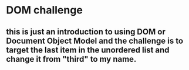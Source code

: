 # DOM challenge

## this is just an introduction to using DOM or Document Object Model and the challenge is to target the last item in the unordered list and change it from "third" to my name.

